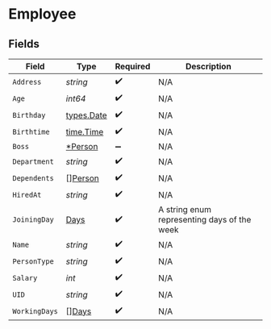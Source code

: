 # Employee


## Fields

| Field                                       | Type                                        | Required                                    | Description                                 |
| ------------------------------------------- | ------------------------------------------- | ------------------------------------------- | ------------------------------------------- |
| `Address`                                   | *string*                                    | :heavy_check_mark:                          | N/A                                         |
| `Age`                                       | *int64*                                     | :heavy_check_mark:                          | N/A                                         |
| `Birthday`                                  | [types.Date](../../types/date.md)           | :heavy_check_mark:                          | N/A                                         |
| `Birthtime`                                 | [time.Time](https://pkg.go.dev/time#Time)   | :heavy_check_mark:                          | N/A                                         |
| `Boss`                                      | [*Person](../../models/shared/person.md)    | :heavy_minus_sign:                          | N/A                                         |
| `Department`                                | *string*                                    | :heavy_check_mark:                          | N/A                                         |
| `Dependents`                                | [][Person](../../models/shared/person.md)   | :heavy_check_mark:                          | N/A                                         |
| `HiredAt`                                   | *string*                                    | :heavy_check_mark:                          | N/A                                         |
| `JoiningDay`                                | [Days](../../models/shared/days.md)         | :heavy_check_mark:                          | A string enum representing days of the week |
| `Name`                                      | *string*                                    | :heavy_check_mark:                          | N/A                                         |
| `PersonType`                                | *string*                                    | :heavy_check_mark:                          | N/A                                         |
| `Salary`                                    | *int*                                       | :heavy_check_mark:                          | N/A                                         |
| `UID`                                       | *string*                                    | :heavy_check_mark:                          | N/A                                         |
| `WorkingDays`                               | [][Days](../../models/shared/days.md)       | :heavy_check_mark:                          | N/A                                         |